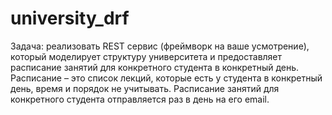 # university_drf
Задача: реализовать REST сервис (фреймворк на ваше усмотрение), который моделирует структуру университета и предоставляет расписание занятий для конкретного студента в конкретный день. Расписание – это список лекций, которые есть у студента в конкретный день, время и порядок не учитывать. 
Расписание занятий для конкретного студента отправляется раз в день на его email.
